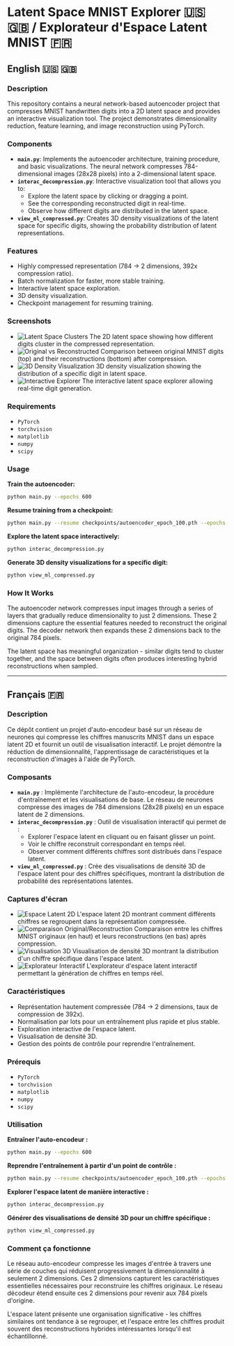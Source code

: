# Latent Space MNIST Explorer 🇺🇸 🇬🇧 / Explorateur d'Espace Latent MNIST 🇫🇷

## English 🇺🇸 🇬🇧

### Description

This repository contains a neural network-based autoencoder project that compresses MNIST handwritten digits into a 2D latent space and provides an interactive visualization tool. The project demonstrates dimensionality reduction, feature learning, and image reconstruction using PyTorch.

### Components

- **`main.py`**: Implements the autoencoder architecture, training procedure, and basic visualizations. The neural network compresses 784-dimensional images (28x28 pixels) into a 2-dimensional latent space.
- **`interac_decompression.py`**: Interactive visualization tool that allows you to:
  - Explore the latent space by clicking or dragging a point.
  - See the corresponding reconstructed digit in real-time.
  - Observe how different digits are distributed in the latent space.
- **`view_ml_compressed.py`**: Creates 3D density visualizations of the latent space for specific digits, showing the probability distribution of latent representations.

### Features

- Highly compressed representation (784 → 2 dimensions, 392x compression ratio).
- Batch normalization for faster, more stable training.
- Interactive latent space exploration.
- 3D density visualization.
- Checkpoint management for resuming training.

### Screenshots

- ![Latent Space Clusters](img/2D_Visualization_of_number.png) The 2D latent space showing how different digits cluster in the compressed representation.
- ![Original vs Reconstructed](img\comparaison\compression_visualization.png) Comparison between original MNIST digits (top) and their reconstructions (bottom) after compression.
- ![3D Density Visualization](img\densityNumber\latent_space_density_3d_digit3.png) 3D density visualization showing the distribution of a specific digit in latent space.
- ![Interactive Explorer](img\interact_decompression.png) The interactive latent space explorer allowing real-time digit generation.

### Requirements

- `PyTorch`
- `torchvision`
- `matplotlib`
- `numpy`
- `scipy`

### Usage

**Train the autoencoder:**

```bash
python main.py --epochs 600
```

**Resume training from a checkpoint:**

```bash
python main.py --resume checkpoints/autoencoder_epoch_100.pth --epochs 600 --start_epoch 100
```

**Explore the latent space interactively:**

```bash
python interac_decompression.py
```

**Generate 3D density visualizations for a specific digit:**

```bash
python view_ml_compressed.py
```

### How It Works

The autoencoder network compresses input images through a series of layers that gradually reduce dimensionality to just 2 dimensions. These 2 dimensions capture the essential features needed to reconstruct the original digits. The decoder network then expands these 2 dimensions back to the original 784 pixels.

The latent space has meaningful organization - similar digits tend to cluster together, and the space between digits often produces interesting hybrid reconstructions when sampled.

---

## Français 🇫🇷

### Description

Ce dépôt contient un projet d'auto-encodeur basé sur un réseau de neurones qui compresse les chiffres manuscrits MNIST dans un espace latent 2D et fournit un outil de visualisation interactif. Le projet démontre la réduction de dimensionnalité, l'apprentissage de caractéristiques et la reconstruction d'images à l'aide de PyTorch.

### Composants

- **`main.py`** : Implémente l'architecture de l'auto-encodeur, la procédure d'entraînement et les visualisations de base. Le réseau de neurones compresse des images de 784 dimensions (28x28 pixels) en un espace latent de 2 dimensions.
- **`interac_decompression.py`** : Outil de visualisation interactif qui permet de :
  - Explorer l'espace latent en cliquant ou en faisant glisser un point.
  - Voir le chiffre reconstruit correspondant en temps réel.
  - Observer comment différents chiffres sont distribués dans l'espace latent.
- **`view_ml_compressed.py`** : Crée des visualisations de densité 3D de l'espace latent pour des chiffres spécifiques, montrant la distribution de probabilité des représentations latentes.

### Captures d'écran

- ![Espace Latent 2D](img/2D_Visualization_of_number.png) L'espace latent 2D montrant comment différents chiffres se regroupent dans la représentation compressée.
- ![Comparaison Original/Reconstruction](img\comparaison\compression_visualization.png) Comparaison entre les chiffres MNIST originaux (en haut) et leurs reconstructions (en bas) après compression.
- ![Visualisation 3D](img\densityNumber\latent_space_density_3d_digit3.png) Visualisation de densité 3D montrant la distribution d'un chiffre spécifique dans l'espace latent.
- ![Explorateur Interactif](img\interact_decompression.png) L'explorateur d'espace latent interactif permettant la génération de chiffres en temps réel.

### Caractéristiques

- Représentation hautement compressée (784 → 2 dimensions, taux de compression de 392x).
- Normalisation par lots pour un entraînement plus rapide et plus stable.
- Exploration interactive de l'espace latent.
- Visualisation de densité 3D.
- Gestion des points de contrôle pour reprendre l'entraînement.

### Prérequis

- `PyTorch`
- `torchvision`
- `matplotlib`
- `numpy`
- `scipy`

### Utilisation

**Entraîner l'auto-encodeur :**

```bash
python main.py --epochs 600
```

**Reprendre l'entraînement à partir d'un point de contrôle :**

```bash
python main.py --resume checkpoints/autoencoder_epoch_100.pth --epochs 600 --start_epoch 100
```

**Explorer l'espace latent de manière interactive :**

```bash
python interac_decompression.py
```

**Générer des visualisations de densité 3D pour un chiffre spécifique :**

```bash
python view_ml_compressed.py
```

### Comment ça fonctionne

Le réseau auto-encodeur compresse les images d'entrée à travers une série de couches qui réduisent progressivement la dimensionnalité à seulement 2 dimensions. Ces 2 dimensions capturent les caractéristiques essentielles nécessaires pour reconstruire les chiffres originaux. Le réseau décodeur étend ensuite ces 2 dimensions pour revenir aux 784 pixels d'origine.

L'espace latent présente une organisation significative - les chiffres similaires ont tendance à se regrouper, et l'espace entre les chiffres produit souvent des reconstructions hybrides intéressantes lorsqu'il est échantillonné.
